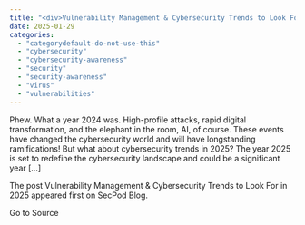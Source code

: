 ```yaml
---
title: "<div>Vulnerability Management & Cybersecurity Trends to Look For in 2025</div>"
date: 2025-01-29
categories: 
  - "categorydefault-do-not-use-this"
  - "cybersecurity"
  - "cybersecurity-awareness"
  - "security"
  - "security-awareness"
  - "virus"
  - "vulnerabilities"
---
```


Phew. What a year 2024 was. High-profile attacks, rapid digital transformation, and the elephant in the room, AI, of course. These events have changed the cybersecurity world and will have longstanding ramifications! But what about cybersecurity trends in 2025? The year 2025 is set to redefine the cybersecurity landscape and could be a significant year \[…\]

The post Vulnerability Management & Cybersecurity Trends to Look For in 2025 appeared first on SecPod Blog.

Go to Source
